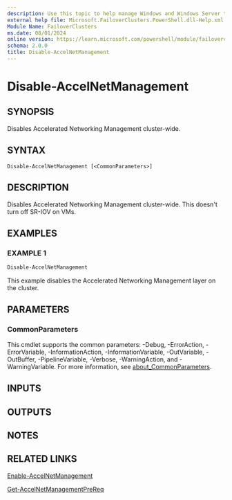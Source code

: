 ```yaml
---
description: Use this topic to help manage Windows and Windows Server technologies with Windows PowerShell.
external help file: Microsoft.FailoverClusters.PowerShell.dll-Help.xml
Module Name: FailoverClusters
ms.date: 08/01/2024
online version: https://learn.microsoft.com/powershell/module/failoverclusters/disable-accelnetmanagement?view=windowsserver2025-ps&wt.mc_id=ps-gethelp
schema: 2.0.0
title: Disable-AccelNetManagement
---
```


# Disable-AccelNetManagement

## SYNOPSIS
Disables Accelerated Networking Management cluster-wide.

## SYNTAX

```
Disable-AccelNetManagement [<CommonParameters>]
```

## DESCRIPTION

Disables Accelerated Networking Management cluster-wide. This doesn't turn off SR-IOV on VMs.

## EXAMPLES

### EXAMPLE 1

```powershell
Disable-AccelNetManagement
```

This example disables the Accelerated Networking Management layer on the cluster.

## PARAMETERS

### CommonParameters

This cmdlet supports the common parameters: -Debug, -ErrorAction, -ErrorVariable,
-InformationAction, -InformationVariable, -OutVariable, -OutBuffer, -PipelineVariable, -Verbose,
-WarningAction, and -WarningVariable. For more information, see
[about_CommonParameters](/powershell/module/microsoft.powershell.core/about/about_commonparameters).

## INPUTS

## OUTPUTS

## NOTES

## RELATED LINKS

[Enable-AccelNetManagement](enable-accelnetmanagement.md)

[Get-AccelNetManagementPreReq](get-accelnetmanagementprereq.md)
